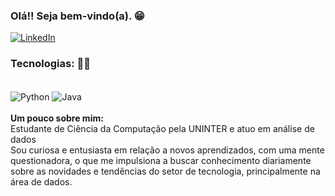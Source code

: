 ### Olá!! Seja bem-vindo(a). 😁
[![LinkedIn](https://img.shields.io/badge/LinkedIn-0077B5?style=for-the-badge&logo=linkedin&logoColor=white)](https://www.linkedin.com/in/nataly-rossini/)



### Tecnologias: 👩‍💻
<div style="display: inline_block"><br/>
  <img align="center" alt="Python" src="https://img.shields.io/badge/Python-3776AB?style=for-the-badge&logo=python&logoColor=white"/>
  <img align="center" alt="Java" src="https://img.shields.io/badge/sql-ED8B00?style=for-the-badge&logo=sql&logoColor=white"/>
 
</div><br/>
<strong>Um pouco sobre mim: </strong> <br>
Estudante de Ciência da Computação pela UNINTER e atuo em análise de dados <br>
Sou curiosa e entusiasta em relação a novos aprendizados, com uma mente questionadora, o que me impulsiona a buscar conhecimento diariamente sobre as novidades e tendências do setor de tecnologia, principalmente na área de dados.
 </br>

